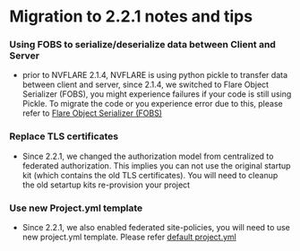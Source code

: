 

# Migration to 2.2.1 notes and tips


### Using FOBS to serialize/deserialize data between Client and Server

* prior to NVFLARE 2.1.4, NVFLARE is using python pickle to transfer data between client and server, since 2.1.4, 
we switched to Flare Object Serializer (FOBS), you might experience failures if your code is still using Pickle. 
To migrate the code or you experience error due to this, please refer to [Flare Object Serializer (FOBS)](https://github.com/NVIDIA/NVFlare/tree/main/nvflare/fuel/utils/fobs/README.rst)

### Replace TLS certificates

* Since 2.2.1, we changed the authorization model from centralized to federated authorization. This implies you can not 
use the original startup kit (which contains the old TLS certificates). You will need to cleanup the old setartup kits
re-provision your project

### Use new Project.yml template

* Since 2.2.1, we also enabled federated site-policies, you will need to use new project.yml template. Please refer [default project.yml](https://nvflare.readthedocs.io/en/main/programming_guide/provisioning_system.html#default-project-yml-file)  

